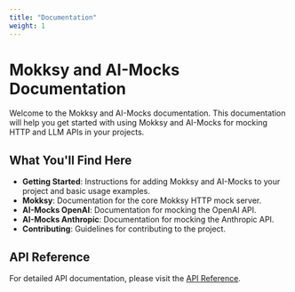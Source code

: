 ```yaml
---
title: "Documentation"
weight: 1
---
```


# Mokksy and AI-Mocks Documentation

Welcome to the Mokksy and AI-Mocks documentation. This documentation will help you get started with using Mokksy and AI-Mocks for mocking HTTP and LLM APIs in your projects.

## What You'll Find Here

- **Getting Started**: Instructions for adding Mokksy and AI-Mocks to your project and basic usage examples.
- **Mokksy**: Documentation for the core Mokksy HTTP mock server.
- **AI-Mocks OpenAI**: Documentation for mocking the OpenAI API.
- **AI-Mocks Anthropic**: Documentation for mocking the Anthropic API.
- **Contributing**: Guidelines for contributing to the project.

## API Reference

For detailed API documentation, please visit the [API Reference](https://kpavlov.github.io/ai-mocks/api/).
